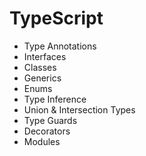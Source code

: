 # TypeScript
* Type Annotations
* Interfaces
* Classes
* Generics
* Enums
* Type Inference
* Union & Intersection Types
* Type Guards
* Decorators
* Modules